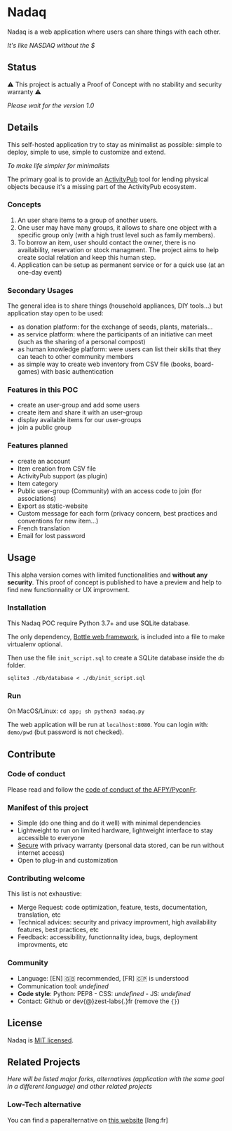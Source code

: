 # Nadaq

Nadaq is a web application where users can share things with each other.

*It's like NASDAQ without the $*


## Status
⚠️ This project is actually a Proof of Concept with no stability and security warranty ⚠️

*Please wait for the version 1.0*


## Details

This self-hosted application try to stay as minimalist as possible: simple to deploy, simple to use, simple to customize and extend.

*To make life simpler for minimalists*

The primary goal is to provide an [ActivityPub](https://en.wikipedia.org/wiki/ActivityPub) tool for lending physical objects because it's a missing part of the ActivityPub ecosystem.


### Concepts

1. An user share items to a group of another users.
2. One user may have many groups, it allows to share one object with a specific group only (with a high trust level such as family members).
3. To borrow an item, user should contact the owner, there is no availability, reservation or stock managment. The project aims to help create social relation and keep this human step.
4. Application can be setup as permanent service or for a quick use (at an one-day event)

### Secondary Usages

The general idea is to share things (household appliances, DIY tools...) but application stay open to be used:
- as donation platform: for the exchange of seeds, plants, materials...
- as service platform: where the participants of an initiative can meet (such as the sharing of a personal compost)
- as human knowledge platform: were users can list their skills that they can teach to other community members
- as simple way to create web inventory from CSV file (books, board-games) with basic authentication


### Features in this POC

- create an user-group and add some users
- create item and share it with an user-group
- display available items for our user-groups
- join a public group


### Features planned

- create an account
- Item creation from CSV file
- ActivityPub support (as plugin)
- Item category
- Public user-group (Community) with an access code to join (for associations)
- Export as static-website
- Custom message for each form (privacy concern, best practices and conventions for new item...)
- French translation
- Email for lost password


## Usage

This alpha version comes with limited functionalities and **without any security**. This proof of concept is published to have a preview and help to find new functionnality or UX improvment.

### Installation

This Nadaq POC require Python 3.7+ and use SQLite database. 

The only dependency, [Bottle web framework](https://bottlepy.org), is included into a file to make virtualenv optional.

Then use the file `init_script.sql` to create a SQLite database inside the `db` folder.

```
sqlite3 ./db/database < ./db/init_script.sql
```

### Run

On MacOS/Linux: ```cd app; sh python3 nadaq.py```

The web application will be run at `localhost:8080`. You can login with: `demo/pwd` (but password is not checked).

## Contribute

### Code of conduct

Please read and follow the [code of conduct of the AFPY/PyconFr](https://www.pycon.fr/2023/en/conduct.html).

### Manifest of this project

- Simple (do one thing and do it well) with minimal dependencies
- Lightweight to run on limited hardware, lightweight interface to stay accessible to everyone
- [Secure](https://owasp.org/) with privacy warranty (personal data stored, can be run without internet access)
- Open to plug-in and customization

### Contributing welcome

This list is not exhaustive:
- Merge Request: code optimization, feature, tests, documentation, translation, etc
- Technical advices: security and privacy improvment, high availability features, best practices, etc
- Feedback: accessibility, functionnality idea, bugs, deployment improvments, etc

### Community

- Language: [EN] 🇬🇧 recommended, [FR] 🇨🇵 is understood
- Communication tool: *undefined*
- **Code style**: Python: PEP8 - CSS: *undefined* - JS: *undefined*
- Contact: Github or dev{@}zest-labs{.}fr (remove the `{}`)

## License

Nadaq is [MIT licensed](./LICENSE).

## Related Projects

*Here will be listed major forks, alternatives (application with the same goal in a different language) and other related projects*

### Low-Tech alternative

You can find a paperalternative on [this website](https://lesecolohumanistes.fr/lecologie-au-quotidien/pret-entre-voisins) [lang:fr]

